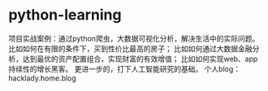 # python-learning
项目实战案例：通过python爬虫，大数据可视化分析，解决生活中的实际问题。
比如如何在有限的条件下，买到性价比最高的房子；
比如如何通过大数据金融分析，达到最优的资产配置组合，实现财富的有效增值；
比如如何实现web、app持续性的增长黑客。
更进一步的，打下人工智能研究的基础。
个人blog：hacklady.home.blog
